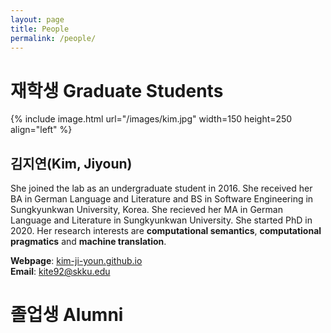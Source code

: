 ```yaml
---
layout: page
title: People
permalink: /people/
---
```


# 재학생 Graduate Students


{% include image.html url="/images/kim.jpg" width=150 height=250 align="left" %}

## 김지연(Kim, Jiyoun)
She joined the lab as an undergraduate student in 2016. She received her BA in German Language and Literature and BS in Software Engineering in Sungkyunkwan University, Korea. She recieved her MA in German Language and Literature in Sungkyunkwan University. She started PhD in 2020. Her research interests are **computational semantics**, **computational pragmatics** and **machine translation**. 

**Webpage**: [kim-ji-youn.github.io](http://kim-ji-youn.github.io)     
**Email**: kite92@skku.edu





# 졸업생 Alumni
